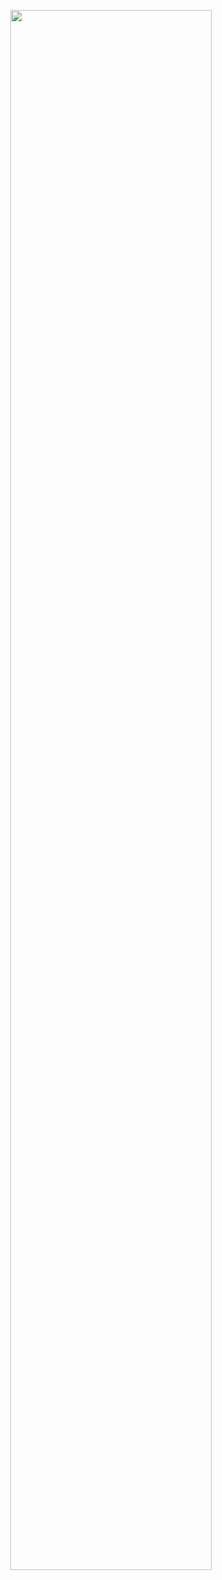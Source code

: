 <p align="center">
  <img src=https://github.com/jodhernandezbe/PCU_case_study/blob/master/Bayesian_Network_PCU.png width="80%">
</p>
